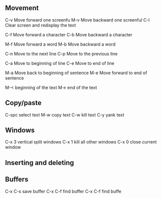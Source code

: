 ## Movement

C-v Move forward one screenfu
M-v Move backward one screenful
C-l Clear screen and redisplay the text

C-f Move forward a character
C-b Move backward a character

M-f Move forward a word
M-b Move backward a word

C-n Move to the next line
C-p Move to the previous line

C-a Move to beginning of line
C-e Move to end of line

M-a Move back to beginning of sentence
M-e Move forward to end of sentence

M-< beginning of the text
M-> end of the text

## Copy/paste

C-spc select text
M-w copy text
C-w kill text
C-y yank text

## Windows

C-x 3 vertical split windows
C-x 1 kill all other windows
C-x 0 close current window

## Inserting and deleting

## Buffers

C-x C-s save buffer
C-x C-f find buffer
C-x C-f find buffe
